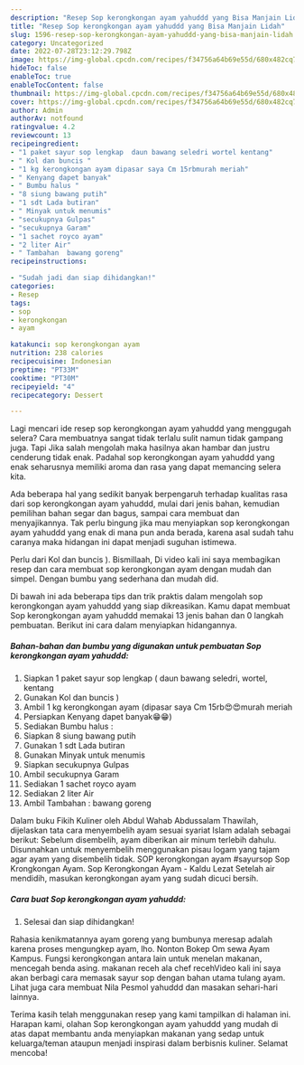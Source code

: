 ```yaml
---
description: "Resep Sop kerongkongan ayam yahuddd yang Bisa Manjain Lidah"
title: "Resep Sop kerongkongan ayam yahuddd yang Bisa Manjain Lidah"
slug: 1596-resep-sop-kerongkongan-ayam-yahuddd-yang-bisa-manjain-lidah
category: Uncategorized
date: 2022-07-28T23:12:29.798Z
image: https://img-global.cpcdn.com/recipes/f34756a64b69e55d/680x482cq70/sop-kerongkongan-ayam-yahuddd-foto-resep-utama.jpg
hideToc: false
enableToc: true
enableTocContent: false
thumbnail: https://img-global.cpcdn.com/recipes/f34756a64b69e55d/680x482cq70/sop-kerongkongan-ayam-yahuddd-foto-resep-utama.jpg
cover: https://img-global.cpcdn.com/recipes/f34756a64b69e55d/680x482cq70/sop-kerongkongan-ayam-yahuddd-foto-resep-utama.jpg
author: Admin
authorAv: notfound
ratingvalue: 4.2
reviewcount: 13
recipeingredient:
- "1 paket sayur sop lengkap  daun bawang seledri wortel kentang"
- " Kol dan buncis "
- "1 kg kerongkongan ayam dipasar saya Cm 15rbmurah meriah"
- " Kenyang dapet banyak"
- " Bumbu halus "
- "8 siung bawang putih"
- "1 sdt Lada butiran"
- " Minyak untuk menumis"
- "secukupnya Gulpas"
- "secukupnya Garam"
- "1 sachet royco ayam"
- "2 liter Air"
- " Tambahan  bawang goreng"
recipeinstructions:

- "Sudah jadi dan siap dihidangkan!"
categories:
- Resep
tags:
- sop
- kerongkongan
- ayam

katakunci: sop kerongkongan ayam 
nutrition: 238 calories
recipecuisine: Indonesian
preptime: "PT33M"
cooktime: "PT30M"
recipeyield: "4"
recipecategory: Dessert

---
```



Lagi mencari ide resep sop kerongkongan ayam yahuddd yang menggugah selera? Cara membuatnya sangat tidak terlalu sulit namun tidak gampang juga. Tapi Jika salah mengolah maka hasilnya akan hambar dan justru cenderung tidak enak. Padahal sop kerongkongan ayam yahuddd yang enak seharusnya memiliki aroma dan rasa yang dapat memancing selera kita.


Ada beberapa hal yang sedikit banyak berpengaruh terhadap kualitas rasa dari sop kerongkongan ayam yahuddd, mulai dari jenis bahan, kemudian pemilihan bahan segar dan bagus, sampai cara membuat dan menyajikannya. Tak perlu bingung jika mau menyiapkan sop kerongkongan ayam yahuddd yang enak di mana pun anda berada, karena asal sudah tahu caranya maka hidangan ini dapat menjadi suguhan istimewa.

Perlu dari Kol dan buncis ). Bismillaah, Di video kali ini saya membagikan resep dan cara membuat sop kerongkongan ayam dengan mudah dan simpel. Dengan bumbu yang sederhana dan mudah did.


Di bawah ini ada beberapa tips dan trik praktis dalam mengolah sop kerongkongan ayam yahuddd yang siap dikreasikan. Kamu dapat membuat Sop kerongkongan ayam yahuddd memakai 13 jenis bahan dan 0 langkah pembuatan. Berikut ini cara dalam menyiapkan hidangannya.

<!--inarticleads1-->

##### Bahan-bahan dan bumbu yang digunakan untuk pembuatan Sop kerongkongan ayam yahuddd:

1. Siapkan 1 paket sayur sop lengkap ( daun bawang seledri, wortel, kentang
1. Gunakan  Kol dan buncis )
1. Ambil 1 kg kerongkongan ayam (dipasar saya Cm 15rb😍😍murah meriah
1. Persiapkan  Kenyang dapet banyak😁😁)
1. Sediakan  Bumbu halus :
1. Siapkan 8 siung bawang putih
1. Gunakan 1 sdt Lada butiran
1. Gunakan  Minyak untuk menumis
1. Siapkan secukupnya Gulpas
1. Ambil secukupnya Garam
1. Sediakan 1 sachet royco ayam
1. Sediakan 2 liter Air
1. Ambil  Tambahan : bawang goreng


Dalam buku Fikih Kuliner oleh Abdul Wahab Abdussalam Thawilah, dijelaskan tata cara menyembelih ayam sesuai syariat Islam adalah sebagai berikut: Sebelum disembelih, ayam diberikan air minum terlebih dahulu. Disunnahkan untuk menyembelih menggunakan pisau logam yang tajam agar ayam yang disembelih tidak. SOP kerongkongan ayam #sayursop Sop Krongkongan Ayam. Sop Kerongkongan Ayam - Kaldu Lezat Setelah air mendidih, masukan kerongkongan ayam yang sudah dicuci bersih. 

<!--inarticleads2-->

##### Cara buat Sop kerongkongan ayam yahuddd:


1. Selesai dan siap dihidangkan!

Rahasia kenikmatannya ayam goreng yang bumbunya meresap adalah karena proses mengungkep ayam, lho. Nonton Bokep Om sewa Ayam Kampus. Fungsi kerongkongan antara lain untuk menelan makanan, mencegah benda asing. makanan receh ala chef recehVideo kali ini saya akan berbagi cara memasak sayur sop dengan bahan utama tulang ayam. Lihat juga cara membuat Nila Pesmol yahuddd dan masakan sehari-hari lainnya. 

Terima kasih telah menggunakan resep yang kami tampilkan di halaman ini. Harapan kami, olahan Sop kerongkongan ayam yahuddd yang mudah di atas dapat membantu anda menyiapkan makanan yang sedap untuk keluarga/teman ataupun menjadi inspirasi dalam berbisnis kuliner. Selamat mencoba!

